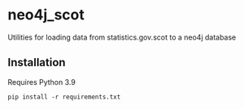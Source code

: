 # neo4j_scot
Utilities for loading data from statistics.gov.scot to a neo4j database

## Installation
Requires Python 3.9
```
pip install -r requirements.txt
```
